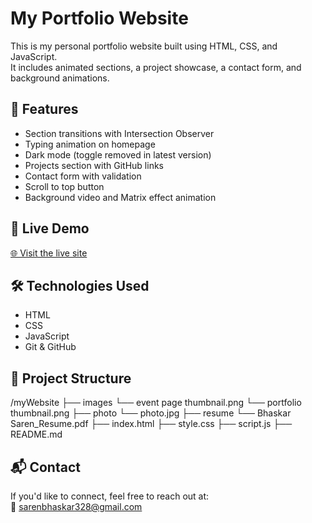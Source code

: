 # My Portfolio Website

This is my personal portfolio website built using HTML, CSS, and JavaScript.  
It includes animated sections, a project showcase, a contact form, and background animations.

## 🚀 Features

- Section transitions with Intersection Observer
- Typing animation on homepage
- Dark mode (toggle removed in latest version)
- Projects section with GitHub links
- Contact form with validation
- Scroll to top button
- Background video and Matrix effect animation

## 📁 Live Demo

[🌐 Visit the live site](https://bhaskar-s04.github.io/myWebsite/)

## 🛠 Technologies Used

- HTML
- CSS
- JavaScript
- Git & GitHub

## 📂 Project Structure
/myWebsite
├── images
    └── event page thumbnail.png
    └── portfolio thumbnail.png
├── photo
    └── photo.jpg
├── resume
    └── Bhaskar Saren_Resume.pdf
├── index.html
├── style.css
├── script.js
├── README.md


## 📬 Contact

If you'd like to connect, feel free to reach out at:  
📧 sarenbhaskar328@gmail.com

